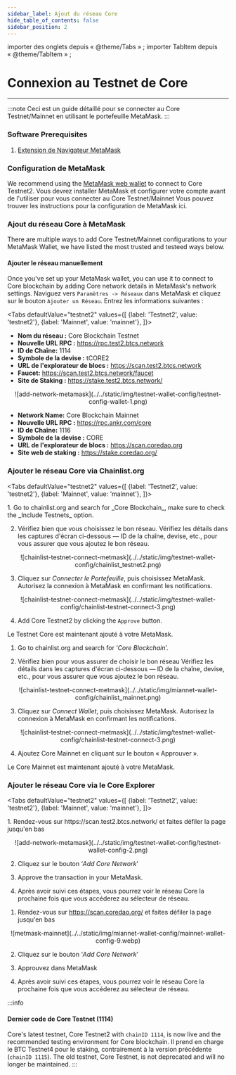 ```yaml
---
sidebar_label: Ajout du réseau Core
hide_table_of_contents: false
sidebar_position: 2
---
```


importer des onglets depuis « @theme/Tabs » ;
importer TabItem depuis « @theme/TabItem » ;

# Connexion au Testnet de Core

---

:::note
Ceci est un guide détaillé pour se connecter au Core Testnet/Mainnet  en utilisant le portefeuille MetaMask.
:::

### Software Prerequisites

1. [Extension de Navigateur MetaMask](https://metamask.io/)

### Configuration de MetaMask

We recommend using the [MetaMask web wallet](https://metamask.io/) to connect to Core Testnet2. Vous devrez installer MetaMask et configurer votre compte avant de l'utiliser pour vous connecter au Core Testnet/Mainnet Vous pouvez trouver les instructions pour la configuration de MetaMask ici.

### Ajout du réseau Core à MetaMask

There are multiple ways to add Core Testnet/Mainnet configurations to your MetaMask Wallet, we have listed the most trusted and testeed ways below.

#### Ajouter le réseau manuellement

Once you've set up your MetaMask wallet, you can use it to connect to Core blockchain by adding Core network details in MetaMask's network settings. Naviguez vers `Paramètres -> Réseaux` dans MetaMask et cliquez sur le bouton `Ajouter un Réseau`. Entrez les informations suivantes :

<Tabs defaultValue="testnet2" values={[
{label: 'Testnet2', value: 'testnet2'},
{label: 'Mainnet', value: 'mainnet'},
]}>

<TabItem value="testnet2">

- **Nom du réseau :** Core Blockchain Testnet
- **Nouvelle URL RPC :** https://rpc.test2.btcs.network
- **ID de Chaîne:** 1114
- **Symbole de la devise :** tCORE2
- **URL de l'explorateur de blocs :** https://scan.test2.btcs.network
- **Faucet:** https://scan.test2.btcs.network/faucet
- **Site de Staking :** https://stake.test2.btcs.network/

<p align="center" style={{zoom:"60%"}}>![add-network-metamask](../../static/img/testnet-wallet-config/testnet-config-wallet-1.png)</p>

</TabItem>

<TabItem value="mainnet">

- **Network Name:** Core Blockchain Mainnet
- **Nouvelle URL RPC :** https://rpc.ankr.com/core
- **ID de Chaîne:** 1116
- **Symbole de la devise :** CORE
- **URL de l'explorateur de blocs :** https://scan.coredao.org
- **Site web de staking  :** https://stake.coredao.org/

</TabItem>

</Tabs>

### Ajouter le réseau Core via Chainlist.org

<Tabs defaultValue="testnet2" values={[
{label: 'Testnet2', value: 'testnet2'},
{label: 'Mainnet', value: 'mainnet'},
]}>

<TabItem value="testnet2">
1. Go to chainlist.org and search for _Core Blockchain_, make sure to check the _Include Testnets_ option.

2. Vérifiez bien que vous choisissez le bon réseau. Vérifiez les détails dans les captures d'écran ci-dessous — ID de la chaîne, devise, etc., pour vous assurer que vous ajoutez le bon réseau.

<p align="center" style={{zoom:"40%"}}>
![chainlist-testnet-connect-metmask](../../static/img/testnet-wallet-config/chainlist_testnet2.png)</p>

3. Cliquez sur _Connecter le Portefeuille_, puis choisissez MetaMask. Autorisez la connexion à MetaMask en confirmant les notifications.

<p align="center" style={{zoom:"40%"}}>
![chainlist-testnet-connect-metmask](../../static/img/testnet-wallet-config/chainlist-testnet-connect-3.png)</p>

4. Add Core Testnet2 by clicking the `Approve` button.

Le Testnet Core est maintenant ajouté à votre MetaMask.

</TabItem>

<TabItem value="mainnet">

1. Go to chainlist.org and search for ‘_Core Blockchain_’.

2. Vérifiez bien pour vous assurer de choisir le bon réseau Vérifiez les détails dans les captures d'écran ci-dessous — ID de la chaîne, devise, etc., pour vous assurer que vous ajoutez le bon réseau.

<p align="center" style={{zoom:"40%"}}>
![chainlist-testnet-connect-metmask](../../static/img/miannet-wallet-config/chainlist_mainnet.png)</p>

3. Cliquez sur _Connect Wallet_, puis choisissez MetaMask. Autorisez la connexion à MetaMask en confirmant les notifications.

<p align="center" style={{zoom:"40%"}}>
![chainlist-testnet-connect-metmask](../../static/img/testnet-wallet-config/chainlist-testnet-connect-3.png)</p>

4. Ajoutez Core Mainnet en cliquant sur le bouton « Approuver ».

Le Core Mainnet est maintenant ajouté à votre MetaMask.

</TabItem>

</Tabs>

### Ajouter le réseau Core via le Core Explorer

<Tabs defaultValue="testnet2" values={[
{label: 'Testnet2', value: 'testnet2'},
{label: 'Mainnet', value: 'mainnet'},
]}>

<TabItem value="testnet2">
1. Rendez-vous sur https://scan.test2.btcs.network/ et faites défiler la page jusqu'en bas

<p align="center" style={{zoom:"60%"}}>![add-network-metamask](../../static/img/testnet-wallet-config/testnet-wallet-config-2.png)</p>

2. Cliquez sur le bouton ‘_Add Core Network_’

3. Approve the transaction in your MetaMask.

4. Après avoir suivi ces étapes, vous pourrez voir le réseau Core la prochaine fois que vous accéderez au sélecteur de réseau.

</TabItem>

<TabItem value="mainnet">

1. Rendez-vous sur https://scan.coredao.org/ et faites défiler la page jusqu'en bas

<p align="center" style={{zoom:"60%"}}>![metmask-mainnet](../../static/img/miannet-wallet-config/mainnet-wallet-config-9.webp)</p>

2. Cliquez sur le bouton ‘_Add Core Network_’

3. Approuvez dans MetaMask

4. Après avoir suivi ces étapes, vous pourrez voir le réseau Core la prochaine fois que vous accéderez au sélecteur de réseau.

</TabItem>

</Tabs>

:::info

#### Dernier code de  Core Testnet (1114)

Core's latest testnet, Core Testnet2 with `chainID 1114`, is now live and the recommended testing environment for Core blockchain. Il prend en charge le BTC Testnet4 pour le staking, contrairement à la version précédente (`chainID 1115`). The old testnet, Core Testnet, is not deprecated and will no longer be maintained.
:::